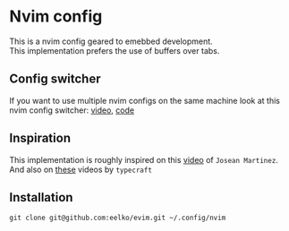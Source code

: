 # Nvim config
This is a nvim config geared to emebbed development.  
This implementation prefers the use of buffers over tabs.

## Config switcher
If you want to use multiple nvim configs on the same machine look at this nvim config switcher: [video](https://www.youtube.com/watch?v=LkHjJlSgKZY&t=5s), [code](https://gist.github.com/elijahmanor/b279553c0132bfad7eae23e34ceb593b)

## Inspiration
This implementation is roughly inspired on this [video](https://www.youtube.com/watch?v=6pAG3BHurdM) of `Josean Martinez`.   
And also on [these](https://www.youtube.com/watch?v=zHTeCSVAFNY&list=PLsz00TDipIffreIaUNk64KxTIkQaGguqn&pp=iAQB) videos by `typecraft`


## Installation
```
git clone git@github.com:eelko/evim.git ~/.config/nvim
```

